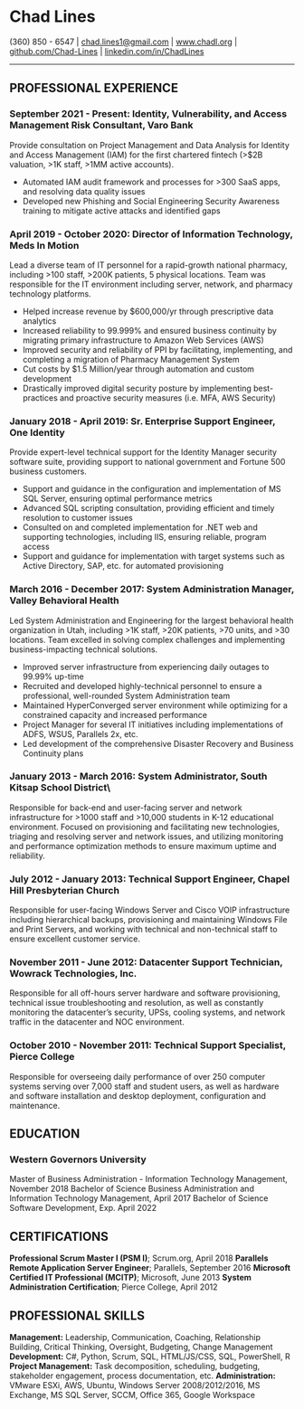 # Chad Lines
(360) 850 - 6547 | chad.lines1@gmail.com | www.chadl.org | [github.com/Chad-Lines](https://github.com/Chad-Lines) | [linkedin.com/in/ChadLines](https://wwww.linkedin.com/in/chadlines)

---
## PROFESSIONAL EXPERIENCE

### September 2021 - Present: Identity, Vulnerability, and Access Management Risk Consultant, Varo Bank
Provide consultation on Project Management and Data Analysis for Identity and Access Management (IAM) for the first chartered fintech (>$2B valuation, >1K staff, >1MM active accounts).

* Automated IAM audit framework and processes for >300 SaaS apps, and resolving data quality issues
* Developed new Phishing and Social Engineering Security Awareness training to mitigate active attacks and
identified gaps

### April 2019 - October 2020: Director of Information Technology, Meds In Motion
Lead a diverse team of IT personnel for a rapid-growth national pharmacy, including >100 staff, >200K patients, 5 physical locations. Team was responsible for the IT environment including server, network, and pharmacy technology platforms.

* Helped increase revenue by $600,000/yr through prescriptive data analytics
* Increased reliability to 99.999% and ensured business continuity by migrating primary infrastructure to
Amazon Web Services (AWS)
* Improved security and reliability of PPI by facilitating, implementing, and completing a migration of
Pharmacy Management System
* Cut costs by $1.5 Million/year through automation and custom development
* Drastically improved digital security posture by implementing best-practices and proactive security
measures (i.e. MFA, AWS Security)

### January 2018 - April 2019: Sr. Enterprise Support Engineer, One Identity
Provide expert-level technical support for the Identity Manager security software suite, providing support to national government and Fortune 500 business customers.

* Support and guidance in the configuration and implementation of MS SQL Server, ensuring optimal
performance metrics
* Advanced SQL scripting consultation, providing efficient and timely resolution to customer issues
* Consulted on and completed implementation for .NET web and supporting technologies, including IIS,
ensuring reliable, program access
* Support and guidance for implementation with target systems such as Active Directory, SAP, etc. for
automated provisioning

### March 2016 - December 2017: System Administration Manager, Valley Behavioral Health
Led System Administration and Engineering for the largest behavioral health organization in Utah, including >1K staff, >20K patients, >70 units, and >30 locations. Team excelled in solving complex challenges and implementing business-impacting technical solutions.

* Improved server infrastructure from experiencing daily outages to 99.99% up-time
* Recruited and developed highly-technical personnel to ensure a professional, well-rounded System
Administration team
* Maintained HyperConverged server environment while optimizing for a constrained capacity and increased
performance
* Project Manager for several IT initiatives including implementations of ADFS, WSUS, Parallels 2x, etc.
* Led development of the comprehensive Disaster Recovery and Business Continuity plans

### January 2013 - March 2016: System Administrator, South Kitsap School District\
Responsible for back-end and user-facing server and network infrastructure for >1000 staff and >10,000 students in K-12 educational environment. Focused on provisioning and facilitating new technologies, triaging and resolving server and network issues, and utilizing monitoring and performance optimization methods to ensure maximum uptime and reliability.

### July 2012 - January 2013: Technical Support Engineer, Chapel Hill Presbyterian Church
Responsible for user-facing Windows Server and Cisco VOIP infrastructure including hierarchical backups, provisioning and maintaining Windows File and Print Servers, and working with technical and non-technical staff to ensure excellent customer service.

### November 2011 - June 2012: Datacenter Support Technician, Wowrack Technologies, Inc.
Responsible for all off-hours server hardware and software provisioning, technical issue troubleshooting and resolution, as well as constantly monitoring the datacenter’s security, UPSs, cooling systems, and network traffic in the datacenter and NOC environment.

### October 2010 - November 2011: Technical Support Specialist, Pierce College
Responsible for overseeing daily performance of over 250 computer systems serving over 7,000 staff and student users, as well as hardware and software installation and desktop deployment, configuration and maintenance.

## EDUCATION

### Western Governors University
Master of Business Administration - Information Technology Management, November 2018
Bachelor of Science Business Administration and Information Technology Management, April 2017
Bachelor of Science Software Development, Exp. April 2022

## CERTIFICATIONS

**Professional Scrum Master I (PSM I)**; Scrum.org, April 2018
**Parallels Remote Application Server Engineer**; Parallels, September 2016
**Microsoft Certified IT Professional (MCITP)**; Microsoft, June 2013
**System Administration Certification**; Pierce College, April 2012

## PROFESSIONAL SKILLS

**Management:** Leadership, Communication, Coaching, Relationship Building, Critical Thinking, Oversight,
Budgeting, Change Management
**Development:** C#, Python, Scrum, SQL, HTML/JS/CSS, SQL, PowerShell, R
**Project Management:** Task decomposition, scheduling, budgeting, stakeholder engagement, process
documentation, etc.
**Administration:** VMware ESXi, AWS, Ubuntu, Windows Server 2008/2012/2016, MS Exchange, MS SQL Server,
SCCM, Office 365, Google Workspace